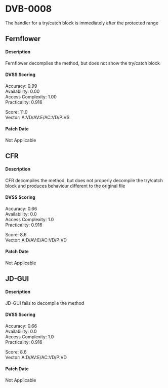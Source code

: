 # DVB-0008
The handler for a try/catch block is immediately after the protected range

##  Fernflower
#### Description
Fernflower decompiles the method, but does not show the try/catch block

#### DVSS Scoring
Accuracy: 0.99  
Availability: 0.00  
Access Complexity: 1.00  
Practicality: 0.916  

Score: 11.0  
Vector: A:VD/AV:E/AC:VD/P:VS

#### Patch Date
Not Applicable

##  CFR
#### Description
CFR decompiles the method, but does not properly decompile the try/catch block and produces behaviour different to the original file

#### DVSS Scoring
Accuracy: 0.66  
Availability: 0.0  
Access Complexity: 1.0  
Practicality: 0.916  

Score: 8.6  
Vector: A:D/AV:E/AC:VD/P:VD

#### Patch Date
Not Applicable

##  JD-GUI
#### Description
JD-GUI fails to decompile the method

#### DVSS Scoring
Accuracy: 0.66  
Availability: 0.0  
Access Complexity: 1.0  
Practicality: 0.916  

Score: 8.6  
Vector: A:D/AV:E/AC:VD/P:VD

#### Patch Date
Not Applicable